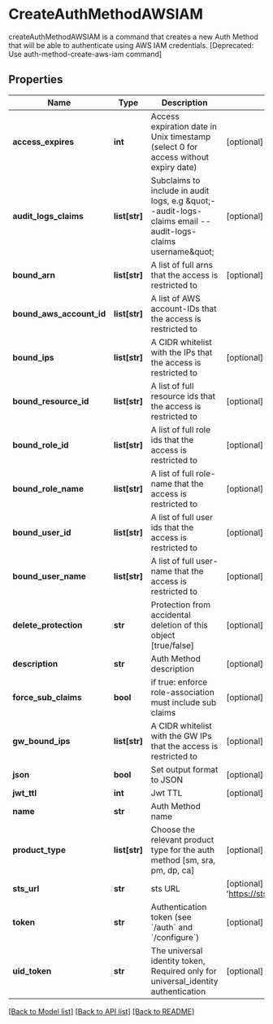 # CreateAuthMethodAWSIAM

createAuthMethodAWSIAM is a command that creates a new Auth Method that will be able to authenticate using AWS IAM credentials. [Deprecated: Use auth-method-create-aws-iam command]
## Properties
Name | Type | Description | Notes
------------ | ------------- | ------------- | -------------
**access_expires** | **int** | Access expiration date in Unix timestamp (select 0 for access without expiry date) | [optional] [default to 0]
**audit_logs_claims** | **list[str]** | Subclaims to include in audit logs, e.g \&quot;--audit-logs-claims email --audit-logs-claims username\&quot; | [optional] 
**bound_arn** | **list[str]** | A list of full arns that the access is restricted to | [optional] 
**bound_aws_account_id** | **list[str]** | A list of AWS account-IDs that the access is restricted to | 
**bound_ips** | **list[str]** | A CIDR whitelist with the IPs that the access is restricted to | [optional] 
**bound_resource_id** | **list[str]** | A list of full resource ids that the access is restricted to | [optional] 
**bound_role_id** | **list[str]** | A list of full role ids that the access is restricted to | [optional] 
**bound_role_name** | **list[str]** | A list of full role-name that the access is restricted to | [optional] 
**bound_user_id** | **list[str]** | A list of full user ids that the access is restricted to | [optional] 
**bound_user_name** | **list[str]** | A list of full user-name that the access is restricted to | [optional] 
**delete_protection** | **str** | Protection from accidental deletion of this object [true/false] | [optional] 
**description** | **str** | Auth Method description | [optional] 
**force_sub_claims** | **bool** | if true: enforce role-association must include sub claims | [optional] 
**gw_bound_ips** | **list[str]** | A CIDR whitelist with the GW IPs that the access is restricted to | [optional] 
**json** | **bool** | Set output format to JSON | [optional] [default to False]
**jwt_ttl** | **int** | Jwt TTL | [optional] [default to 0]
**name** | **str** | Auth Method name | 
**product_type** | **list[str]** | Choose the relevant product type for the auth method [sm, sra, pm, dp, ca] | [optional] 
**sts_url** | **str** | sts URL | [optional] [default to 'https://sts.amazonaws.com']
**token** | **str** | Authentication token (see &#x60;/auth&#x60; and &#x60;/configure&#x60;) | [optional] 
**uid_token** | **str** | The universal identity token, Required only for universal_identity authentication | [optional] 

[[Back to Model list]](../README.md#documentation-for-models) [[Back to API list]](../README.md#documentation-for-api-endpoints) [[Back to README]](../README.md)


